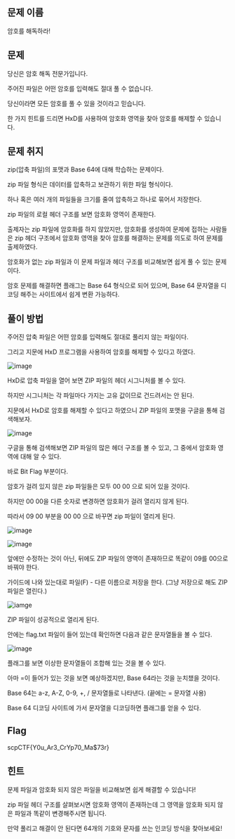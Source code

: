 ## **문제 이름**

암호를 해독하라!



## 문제 

당신은 암호 해독 전문가입니다.

주어진 파일은 어떤 암호를 입력해도 절대 풀 수 없습니다.

당신이라면 모든 암호를 풀 수 있을 것이라고 믿습니다.

한 가지 힌트를 드리면 HxD를 사용하여 암호화 영역을 찾아 암호를 해제할 수 있습니다.



## 문제 취지

zip(압축 파일)의 포맷과 Base 64에 대해 학습하는 문제이다.

zip 파일 형식은 데이터를 압축하고 보관하기 위한 파일 형식이다.

하나 혹은 여러 개의 파일들을 크기를 줄여 압축하고 하나로 묶어서 저장한다.

zip 파일의 로컬 헤더 구조를 보면 암호화 영역이 존재한다.

출제자는 zip 파일에 암호화를 하지 않았지만, 암호화를 생성하여 문제에 접하는 사람들은 zip 헤더 구조에서 암호화 영역을 찾아 암호를 해결하는 문제를 의도로 하여 문제를 출제하였다.

암호화가 없는 zip 파일과 이 문제 파일과 헤더 구조를 비교해보면 쉽게 풀 수 있는 문제이다.

암호 문제를 해결하면 플래그는 Base 64 형식으로 되어 있으며, Base 64 문자열을 디코딩 해주는 사이트에서 쉽게 변환 가능하다.



## 풀이 방법

주어진 압축 파일은 어떤 암호를 입력해도 절대로 풀리지 않는 파일이다.

그리고 지문에 HxD 프로그램을 사용하여 암호를 해제할 수 있다고 하였다.

![image](https://user-images.githubusercontent.com/40850499/68205553-f4365e00-000d-11ea-8b6a-0bbf5c13b299.png)

HxD로 압축 파일을 열어 보면 ZIP 파일의 헤더 시그니처를 볼 수 있다.

하지만 시그니처는 각 파일마다 가지는 고유 값이므로 건드려서는 안 된다.

지문에서 HxD로 암호를 해제할 수 있다고 하였으니 ZIP 파일의 포맷을 구글을 통해 검색해보자.

![image](https://user-images.githubusercontent.com/40850499/68205559-f698b800-000d-11ea-95a1-49e35d7fd080.png)

구글을 통해 검색해보면 ZIP 파일의 많은 헤더 구조를 볼 수 있고, 그 중에서 암호화 영역에 대해 알 수 있다.

바로 Bit Flag 부분이다.

암호가 걸려 있지 않은 zip 파일들은 모두 00 00 으로 되어 있을 것이다.

하지만 00 00을 다른 숫자로 변경하면 암호화가 걸려 열리지 않게 된다.

따라서 09 00 부분을 00 00 으로 바꾸면 zip 파일이 열리게 된다.

![image](https://user-images.githubusercontent.com/40850499/68205561-f8fb1200-000d-11ea-950e-df64e5572c6c.png)

![image](https://user-images.githubusercontent.com/40850499/68205950-df0dff00-000e-11ea-869e-d54d8f75f485.png)


앞에만 수정하는 것이 아닌, 뒤에도 ZIP 파일의 영역이 존재하므로 똑같이 09를 00으로 바꿔야 한다.

가이드에 나와 있는대로 파일(F) - 다른 이름으로 저장을 한다. (그냥 저장으로 해도 ZIP 파일은 열린다.)

![iamge](https://user-images.githubusercontent.com/40850499/68205576-fdbfc600-000d-11ea-966d-158e8055b8da.png)

ZIP 파일이 성공적으로 열리게 된다.

안에는 flag.txt 파일이 들어 있는데 확인하면 다음과 같은 문자열들을 볼 수 있다.

![image](https://user-images.githubusercontent.com/40850499/68205584-01534d00-000e-11ea-9a14-539a8fb90324.png)

플래그를 보면 이상한 문자열들이 조합해 있는 것을 볼 수 있다.

아마 =이 들어가 있는 것을 보면 예상하겠지만, Base 64라는 것을 눈치챘을 것이다.

Base 64는 a-z, A-Z, 0-9, +, / 문자열들로 나타낸다. (끝에는 = 문자열 사용)

Base 64 디코딩 사이트에 가서 문자열을 디코딩하면 플래그를 얻을 수 있다.



## Flag

scpCTF{Y0u_Ar3_CrYp70_Ma$73r}



## 힌트

문제 파일과 암호화 되지 않은 파일을 비교해보면 쉽게 해결할 수 있습니다!

zip 파일 헤더 구조를 살펴보시면 암호화 영역이 존재하는데 그 영역을 암호화 되지 않은 파일과 똑같이 변경해주시면 됩니다. 

만약 풀리고 해결이 안 된다면 64개의 기호와 문자를 쓰는 인코딩 방식을 찾아보세요!
